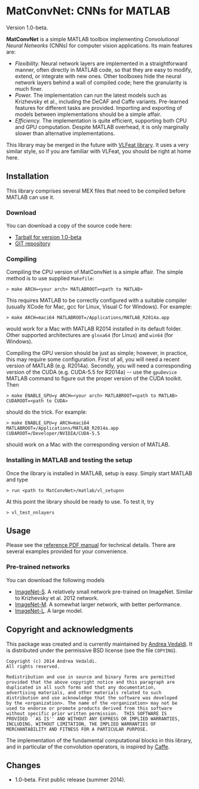 # MatConvNet: CNNs for MATLAB

Version 1.0-beta.

**MatConvNet** is a simple MATLAB toolbox implementing *Convolutional
Neural Networks* (CNNs) for computer vision applications. Its main
features are:

- *Flexibility.* Neural network layers are implemented in a
  straightforward manner, often directly in MATLAB code, so that they
  are easy to modify, extend, or integrate with new ones. Other
  toolboxes hide the neural network layers behind a wall of compiled
  code; here the granularity is much finer.
- *Power.* The implementation can run the latest models such as
  Krizhevsky et al., including the DeCAF and Caffe
  variants. Pre-learned features for different tasks are provided.
  Importing and exporting of models between implementations should be
  a simple affair.
- *Efficiency.* The implementation is quite efficient, supporting both
  CPU and GPU computation. Despite MATLAB overhead, it is only
  marginally slower than alternative implementations.

This library may be merged in the future with
[VLFeat library](http://www.vlfeat.org/). It uses a very similar
style, so if you are familiar with VLFeat, you should be right at home
here.

## Installation

This library comprises several MEX files that need to be compiled
before MATLAB can use it.

### Download

You can download a copy of the source code here:

- [Tarball for version 1.0-beta](download/matconvnet-1.0-beta.tar.gz)
- [GIT repository](http://www.github.com/vlfeat/matconvnet.git)

### Compiling

Compiling the CPU version of MatConvNet is a simple affair. The simple
method is to use supplied `Makefile`:

    > make ARCH=<your arch> MATLABROOT=<path to MATLAB>

This requires MATLAB to be correctly configured with a suitable
compiler (usually XCode for Mac, gcc for Linux, Visual C for Windows).
For example:

    > make ARCH=maci64 MATLABROOT=/Applications/MATLAB_R2014a.app

would work for a Mac with MATLAB R2014 installed in its default
folder. Other supported architectures are `glnxa64` (for Linux) and
`win64` (for Windows).

Compiling the GPU version should be just as simple; however, in
practice, this may require some configuration. First of all, you will
need a recent version of MATLAB (e.g. R2014a). Secondly, you will need
a corresponding version of the CUDA (e.g. CUDA-5.5 for R2014a) -- use
the `gpuDevice` MATLAB command to figure out the proper version of the
CUDA toolkit. Then

    > make ENABLE_GPU=y ARCH=<your arch> MATLABROOT=<path to MATLAB> CUDAROOT=<path to CUDA>

should do the trick. For example:

    > make ENABLE_GPU=y ARCH=maci64 MATLABROOT=/Applications/MATLAB_R2014a.app CUDAROOT=/Developer/NVIDIA/CUDA-5.5

should work on a Mac with the corresponding version of MATLAB.

### Installing in MATLAB and testing the setup

Once the library is installed in MATLAB, setup is easy. Simply start MATLAB
and type

    > run <path to MatConvNet>/matlab/vl_setupnn

At this point the library should be ready to use. To test it, try

    > vl_test_nnlayers

## Usage

Please see the [reference PDF manual](matconvnet-manual.pdf) for
technical details. There are several examples provided for your
convenience.

### Pre-trained networks

You can download the following models

- [ImageNet-S](). A relatively small network pre-trained on
  ImageNet. Similar to Krizhevsky et al. 2012 network.
- [ImageNet-M](). A somewhat larger network, with better performance.
- [ImageNet-L](). A large model.

## Copyright and acknowledgments

This package was created and is currently maintained by
[Andrea Vedaldi](http://www.robots.ox.ac.uk/~vedaldi). It is
distributed under the permissive BSD license (see the file `COPYING`).

    Copyright (c) 2014 Andrea Vedaldi.
    All rights reserved.

    Redistribution and use in source and binary forms are permitted
    provided that the above copyright notice and this paragraph are
    duplicated in all such forms and that any documentation,
    advertising materials, and other materials related to such
    distribution and use acknowledge that the software was developed
    by the <organization>. The name of the <organization> may not be
    used to endorse or promote products derived from this software
    without specific prior written permission.  THIS SOFTWARE IS
    PROVIDED ``AS IS'' AND WITHOUT ANY EXPRESS OR IMPLIED WARRANTIES,
    INCLUDING, WITHOUT LIMITATION, THE IMPLIED WARRANTIES OF
    MERCHANTABILITY AND FITNESS FOR A PARTICULAR PURPOSE.

The implementation of the fundamental computational blocks in this
library, and in particular of the convolution operators, is inspired
by [Caffe](http://caffe.berkeleyvision.org).

## Changes

- 1.0-beta. First public release (summer 2014).
